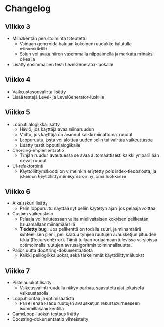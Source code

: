 # Changelog

## Viikko 3
- Miinakentän perustoiminta toteutettu
  - Voidaan generoida halutun kokoinen ruudukko halutulla miinamäärällä
  - Solun voi avata hiiren vasemmalla näppäimellä ja merkata miinaksi oikealla
- Lisätty ensimmäinen testi LevelGenerator-luokalle

## Viikko 4
- Vaikeustasonvalinta lisätty
- Lisää testejä Level- ja LevelGenerator-luokille

## Viikko 5
- Lopputilalogiikka lisätty
  - Häviö, jos käyttäjä avaa miinaruudun
  - Voitto, jos käyttäjä on avannut kaikki miinattomat ruudut
  - Loppuruutu, josta voi aloittaa uuden pelin tai vaihtaa vaikeustasoa
  - Lisätty testit lopputilalogiikalle
- Chording-implementaatio
  - Tyhjän ruudun avautuessa se avaa automaattisesti kaikki ympärillään olevat ruudut
- UI-refaktorointi
  - Käyttöliittymäkoodi on viimeinkin eriytetty pois index-tiedostosta, ja jokainen käyttöliittymänäkymä on nyt oma luokkansa

## Viikko 6
- Aikalaskuri lisätty
  - Pelin loppuruutu näyttää nyt peliin käytetyn ajan, jos pelaaja voittaa
- Custom vaikeustaso
  - Pelaaja voi halutessaan valita mielivaltaisen kokoisen pelikentän haluamallaan miinamäärällä
  - **Tiedetty bugi:** Jos pelikenttä on todella suuri, ja miinamäärä suhteellisen pieni, peli kaatuu tyhjien ruutujen avausketjun pituuden takia (RecursionError). Tämä tullaan korjaamaan tulevissa versioissa optimoimalla ruutujen avausalgoritmin toiminnallisuutta.
- Paljon uutta docstring-dokumentaatiota
  - Kaikki pelilogiikkaluokat, sekä tärkeimmät käyttöliittymäluokat

## Viikko 7
- Pistetaulukot lisätty
  - Vaikeusvalintaruudulla näkyy parhaat saavutetu ajat jokaisella vaikeustasolla
- Loppuhiontaa ja optimisaatiota
  - Peli ei enää kaadu ruutujen avausketjun rekursiovirheeseen isommillakaan kentillä
- GameLoop-luokan testaus lisätty
- Docstring-dokumentaatio viimeistelty
